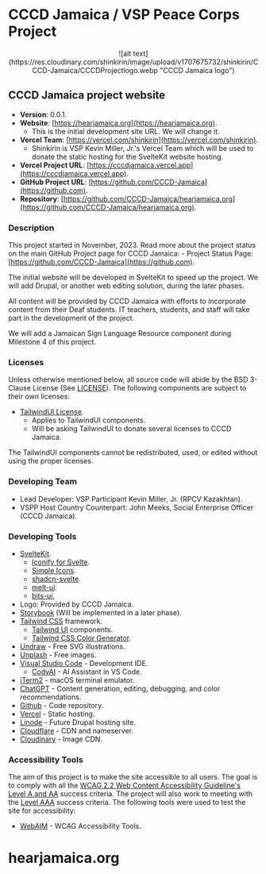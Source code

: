 # CCCD Jamaica / VSP Peace Corps Project

<div style="text-align: center;">
    ![alt text](https://res.cloudinary.com/shinkirin/image/upload/v1707675732/shinkirin/CCCD-Jamaica/CCCDProjectlogo.webp "CCCD Jamaica logo")
</div>

## CCCD Jamaica project website

- <b>Version</b>: 0.0.1.
- <b>Website</b>: [https://hearjamaica.org](https://hearjamaica.org).
    - This is the initial development site URL. We will change it.
- <b>Vercel Team</b>: [https://vercel.com/shinkirin](https://vercel.com/shinkirin).
    - Shinkirin is VSP Kevin Miller, Jr.'s Vercel Team which will be used to donate the static hosting for the SvelteKit website hosting.
- <b>Vercel Project URL</b>: [https://cccdjamaica.vercel.app](https://cccdjamaica.vercel.app).
- <b>GitHub Project URL</b>: [https://github.com/CCCD-Jamaica](https://github.com).
- <b>Repository</b>: [https://github.com/CCCD-Jamaica/hearjamaica.org](https://github.com/CCCD-Jamaica/hearjamaica.org).

### Description

This project started in November, 2023. Read more about the project status on the main GitHub Project page for CCCD Jamaica: 
    - Project Status Page: [https://github.com/CCCD-Jamaica](https://github.com).

The initial website will be developed in SvelteKit to speed up the project. We will add Drupal, or another web editing solution, during the later phases.

All content will be provided by CCCD Jamaica with efforts to incorporate content from their Deaf students. IT teachers, students, and staff will take part in the development of the project.

We will add a Jamaican Sign Language Resource component during Milestone 4 of this project.

### Licenses

Unless otherwise mentioned below, all source code will abide by the BSD 3-Clause License (See [LICENSE](LICENSE)). The following components are subject to their own licenses:

- [TailwindUI License](https://tailwindui.com/license).
    - Applies to TailwindUI components. 
    - Will be asking TailwindUI to donate several licenses to CCCD Jamaica.

The TailwindUI components cannot be redistributed, used, or edited without using the proper licenses.

### Developing Team

- Lead Developer: VSP Participant Kevin Miller, Jr. (RPCV Kazakhtan).
- VSPP Host Country Counterpart: John Meeks, Social Enterprise Officer (CCCD Jamaica).

### Developing Tools

- [SvelteKit](https://kit.svelte.dev).
    - [Iconify for Svelte](https://iconify.design/docs/icon-components/svelte/).
    - [Simple Icons](https://simpleicons.org/).
    - [shadcn-svelte](https://www.shadcn-svelte.com).
    - [melt-ui](https://melt-ui.com).
    - [bits-ui](https://www.bits-ui.com),
- Logo: Provided by CCCD Jamaica.
- [Storybook](https://storybook.js.org) (Will be implemented in a later phase).
- [Tailwind CSS](https://tailwindcss.com) framework.
    - [Tailwind UI](https://tailwindui.com) components.
    - [Tailwind CSS Color Generator](https://uicolors.app/create).
- [Undraw](https://undraw.co) - Free SVG illustrations.
- [Unplash](https://unsplash.com) - Free images.
- [Visual Studio Code](https://code.visualstudio.com/) - Development IDE.
    - [CodyAI](https://sourcegraph.com/cody) - AI Assistant in VS Code.
- [iTerm2](https://iterm2.com/) - macOS terminal emulator.
- [ChatGPT](https://chat.openai.com/) - Content generation, editing, debugging, and color recommendations.
- [Github](https://github.com) - Code repository.
- [Vercel](https://vercel.com) - Static hosting.
- [Linode](https://linode.com) - Future Drupal hosting site.
- [Cloudflare](https://cloudflare.com) - CDN and nameserver.
- [Cloudinary](https://cloudinary.com) - Image CDN.

### Accessibility Tools

The aim of this project is to make the site accessible to all users. The goal is to comply with all the [WCAG 2.2 Web Content Accessibility Guideline's](https://www.w3.org/TR/WCAG22/) [Level A and AA](https://www.w3.org/WAI/WCAG22/quickref/?currentsidebar=%23col_customize&levels=aaa) success criteria. The project will also work to meeting with the [Level AAA](https://www.w3.org/WAI/WCAG22/quickref/?currentsidebar=%23col_customize&levels=a%2Caa) success criteria. The following tools were used to test the site for accessibility:

- [WebAIM](https://webaim.org/resources/) - WCAG Accessibility Tools.


# hearjamaica.org

